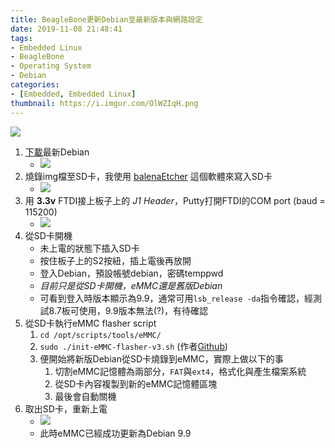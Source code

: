 ```yaml
---
title: BeagleBone更新Debian至最新版本與網路設定
date: 2019-11-08 21:48:41
tags:
- Embedded Linux
- BeagleBone 
- Operating System
- Debian
categories:
- [Embedded, Embedded Linux]
thumbnail: https://i.imgur.com/OlWZIqH.png
---
```

 


![](https://i.imgur.com/CiFIvcD.png)


<!-- more -->

1. [下載](https://beagleboard.org/latest-images)最新Debian 
    * ![](https://i.imgur.com/S2YkDkp.png)
3. 燒錄img檔至SD卡，我使用 [balenaEtcher](https://www.balena.io/etcher/) 這個軟體來寫入SD卡
    * ![](https://i.imgur.com/RHNW5Yx.png)
3. 用 **3.3v** FTDI接上板子上的 *J1 Header*，Putty打開FTDI的COM port (baud = 115200)
    * ![](https://i.imgur.com/GilqjP5.png)
5. 從SD卡開機 
    * 未上電的狀態下插入SD卡
    * 按住板子上的S2按紐，插上電後再放開
    * 登入Debian，預設帳號debian，密碼temppwd
    * *目前只是從SD卡開機，eMMC還是舊版Debian*
    * 可看到登入時版本顯示為9.9，通常可用`lsb_release -da`指令確認，經測試8.7板可使用，9.9版本無法(?)，有待確認
6. 從SD卡執行eMMC flasher script 
    1. `cd /opt/scripts/tools/eMMC/`
    2. `sudo ./init-eMMC-flasher-v3.sh` (作者[Github](https://github.com/RobertCNelson/boot-scripts/blob/master/tools/eMMC/init-eMMC-flasher-v3.sh))
    3. 便開始將新版Debian從SD卡燒錄到eMMC，實際上做以下的事
        1. 切割eMMC記憶體為兩部分，`FAT`與`ext4`，格式化與產生檔案系統
        2. 從SD卡內容複製到新的eMMC記憶體區塊
        3. 最後會自動關機
7. 取出SD卡，重新上電
    * ![](https://i.imgur.com/0z7CMGD.png)
    * 此時eMMC已經成功更新為Debian 9.9



